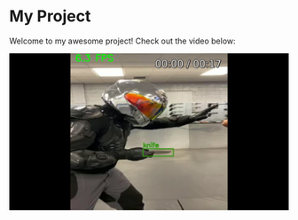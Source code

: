 # My Project

Welcome to my awesome project! Check out the video below:

[![Watch the video](https://github.com/shiv2398/Threat_detection_using-Deep_learning/blob/main/result.png)](https://github.com/shiv2398/Threat_detection_using-Deep_learning/blob/main/How%20to%20defend%20against%20a%20knife%20attack.mp4)
